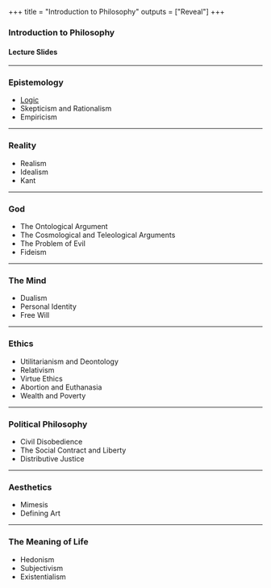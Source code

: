 +++
title = "Introduction to Philosophy"
outputs = ["Reveal"]
+++

### Introduction to Philosophy

#### Lecture Slides

---

### Epistemology ###

* [Logic](./logic/)
* Skepticism and Rationalism
* Empiricism

---

### Reality ###

* Realism
* Idealism
* Kant

---

### God ###

* The Ontological Argument
* The Cosmological and Teleological Arguments
* The Problem of Evil
* Fideism


--- 

### The Mind ###

* Dualism
* Personal Identity
* Free Will

---

### Ethics ###

* Utilitarianism and Deontology
* Relativism
* Virtue Ethics
* Abortion and Euthanasia
* Wealth and Poverty

---

### Political Philosophy ###


* Civil Disobedience
* The Social Contract and Liberty
* Distributive Justice

---

### Aesthetics ###

* Mimesis
* Defining Art

---

### The Meaning of Life ###

* Hedonism
* Subjectivism
* Existentialism
